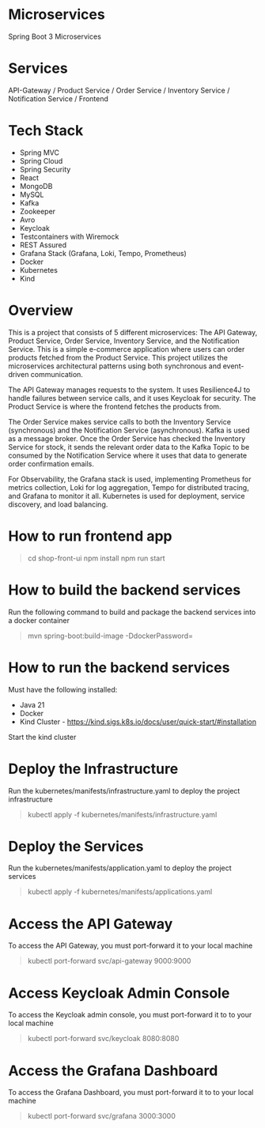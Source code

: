 # Microservices
Spring Boot 3 Microservices

# Services
API-Gateway / Product Service / Order Service / Inventory Service / Notification Service / Frontend

# Tech Stack
- Spring MVC
- Spring Cloud
- Spring Security
- React
- MongoDB
- MySQL
- Kafka
- Zookeeper
- Avro
- Keycloak
- Testcontainers with Wiremock
- REST Assured
- Grafana Stack (Grafana, Loki, Tempo, Prometheus)
- Docker
- Kubernetes
- Kind

# Overview 
This is a project that consists of 5 different microservices: The API Gateway, Product Service, Order Service, Inventory Service, and the Notification Service. This is a simple e-commerce application where users can order products fetched from the Product Service. This project utilizes the microservices architectural patterns using both synchronous and event-driven communication.  

The API Gateway manages requests to the system. It uses Resilience4J to handle failures between service calls, and it uses Keycloak for security. The Product Service is where the frontend fetches the products from.  

The Order Service makes service calls to both the Inventory Service (synchronous) and the Notification Service (asynchronous). Kafka is used as a message broker. Once the Order Service has checked the Inventory Service for stock, it sends the relevant order data to the Kafka Topic to be consumed by the Notification Service where it uses that data to generate order confirmation emails.  

For Observability, the Grafana stack is used, implementing Prometheus for metrics collection, Loki for log aggregation, Tempo for distributed tracing, and Grafana to monitor it all. Kubernetes is used for deployment, service discovery, and load balancing. 

# How to run frontend app
> cd shop-front-ui
> npm install
> npm run start

# How to build the backend services
Run the following command to build and package the backend services into a docker container
> mvn spring-boot:build-image -DdockerPassword=<docker-account-password>

# How to run the backend services
Must have the following installed:
- Java 21
- Docker
- Kind Cluster - https://kind.sigs.k8s.io/docs/user/quick-start/#installation

Start the kind cluster

# Deploy the Infrastructure
Run the kubernetes/manifests/infrastructure.yaml to deploy the project infrastructure
> kubectl apply -f kubernetes/manifests/infrastructure.yaml

# Deploy the Services
Run the kubernetes/manifests/application.yaml to deploy the project services
> kubectl apply -f kubernetes/manifests/applications.yaml

# Access the API Gateway
To access the API Gateway, you must port-forward it to your local machine
> kubectl port-forward svc/api-gateway 9000:9000

# Access Keycloak Admin Console
To access the Keycloak admin console, you must port-forward it to to your local machine
> kubectl port-forward svc/keycloak 8080:8080

# Access the Grafana Dashboard
To access the Grafana Dashboard, you must port-forward it to to your local machine
> kubectl port-forward svc/grafana 3000:3000





